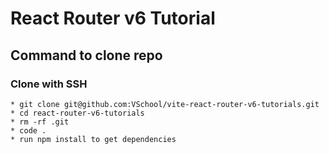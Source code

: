 # React Router v6 Tutorial

## Command to clone repo
  ### Clone with SSH
    * git clone git@github.com:VSchool/vite-react-router-v6-tutorials.git
    * cd react-router-v6-tutorials
    * rm -rf .git
    * code .
    * run npm install to get dependencies